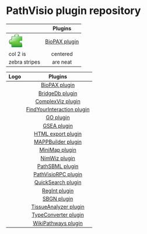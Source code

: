 # PathVisio plugin repository

|         | Plugins           | 
| ------------- |:-------------:|
| ![](../images/plugin.png) | [BioPAX plugin](biopax.md) | 
| col 2 is      | centered      | 
| zebra stripes | are neat      | 

| Logo     | Plugins                           | 
| -------- | :---------------------------------: |
|  | [BioPAX plugin](biopax.md) | 
|   | [BridgeDb plugin](bridgedb.md) | 
|   | [ComplexViz plugin](complexviz.md) | 
|   | [FindYourInteraction plugin](fyi.md) | 
|   | [GO plugin](go.md) | 
|   | [GSEA plugin](gsea.md) | 
|   | [HTML export plugin](html.md) | 
|   | [MAPPBuilder plugin](mappbuilder.md) | 
|   | [MiniMap plugin](minimap.md) | 
|   | [NimWiz plugin](nimwiz.md) | 
|   | [PathSBML plugin](pathsbml.md) | 
|   | [PathVisioRPC plugin](pathvisiorpc.md) | 
|   | [QuickSearch plugin](quicksearch.md) | 
|   | [RegInt plugin](regint.md) | 
|   | [SBGN plugin](sbgn.md) | 
|   | [TissueAnalyzer plugin](tissueanalyzer.md) | 
|   | [TypeConverter plugin](typeconverter.md) | 
|   | [WikiPathways plugin](wikipathways.md) |

